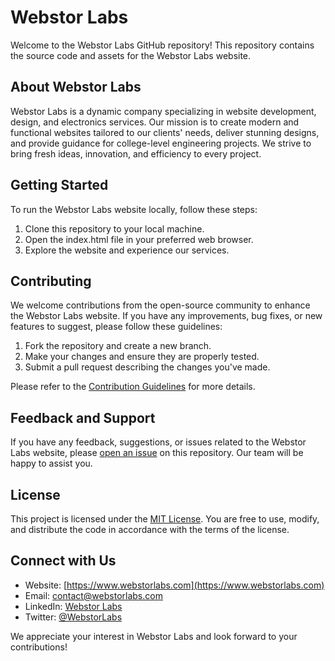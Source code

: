 # Webstor Labs

Welcome to the Webstor Labs GitHub repository! This repository contains the source code and assets for the Webstor Labs website.

## About Webstor Labs

Webstor Labs is a dynamic company specializing in website development, design, and electronics services. Our mission is to create modern and functional websites tailored to our clients' needs, deliver stunning designs, and provide guidance for college-level engineering projects. We strive to bring fresh ideas, innovation, and efficiency to every project.

## Getting Started

To run the Webstor Labs website locally, follow these steps:

1. Clone this repository to your local machine.
2. Open the index.html file in your preferred web browser.
3. Explore the website and experience our services.

## Contributing

We welcome contributions from the open-source community to enhance the Webstor Labs website. If you have any improvements, bug fixes, or new features to suggest, please follow these guidelines:

1. Fork the repository and create a new branch.
2. Make your changes and ensure they are properly tested.
3. Submit a pull request describing the changes you've made.

Please refer to the [Contribution Guidelines](CONTRIBUTING.md) for more details.

## Feedback and Support

If you have any feedback, suggestions, or issues related to the Webstor Labs website, please [open an issue](https://github.com/your-username/your-repo/issues) on this repository. Our team will be happy to assist you.

## License

This project is licensed under the [MIT License](LICENSE). You are free to use, modify, and distribute the code in accordance with the terms of the license.

## Connect with Us

- Website: [https://www.webstorlabs.com](https://www.webstorlabs.com)
- Email: contact@webstorlabs.com
- LinkedIn: [Webstor Labs](https://www.linkedin.com/company/webstor-labs)
- Twitter: [@WebstorLabs](https://twitter.com/WebstorLabs)

We appreciate your interest in Webstor Labs and look forward to your contributions!


